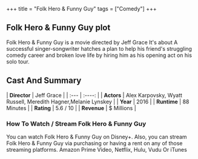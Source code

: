 +++
title = "Folk Hero & Funny Guy"
tags = ["Comedy"]
+++
## Folk Hero & Funny Guy plot
Folk Hero & Funny Guy is a movie directed by Jeff Grace It's about A successful singer-songwriter hatches a plan to help his friend's struggling comedy career and broken love life by hiring him as his opening act on his solo tour.
## Cast And Summary
| **Director**      | Jeff Grace |
    | :---        |    :----:   |
    |  **Actors** | Alex Karpovsky, Wyatt Russell, Meredith Hagner,Melanie Lynskey |
    | **Year**   | 2016    |
    |  **Runtime** | 88 Minutes |
    |  **Rating** | 5.6 / 10 | 
    |  **Revenue** | $ Millions |
### How To Watch / Stream Folk Hero & Funny Guy
You can watch Folk Hero & Funny Guy on Disney+.
Also, you can stream Folk Hero & Funny Guy via purchasing or having a rent on any of those streaming platforms.
Amazon Prime Video, Netflix, Hulu, Vudu Or iTunes